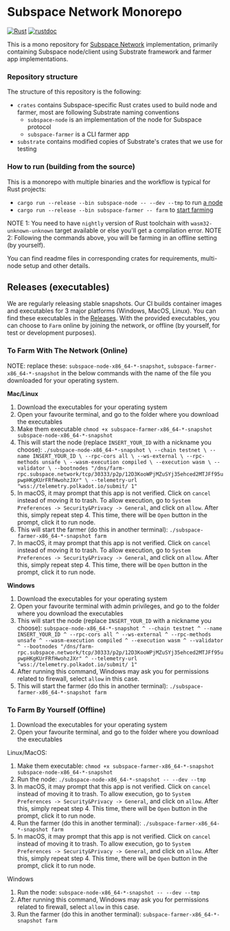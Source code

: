 # Subspace Network Monorepo

[![Rust](https://github.com/subspace/subspace/actions/workflows/rust.yaml/badge.svg)](https://github.com/subspace/subspace/actions/workflows/rust.yaml)
[![rustdoc](https://github.com/subspace/subspace/actions/workflows/rustdoc.yml/badge.svg)](https://subspace.github.io/subspace)

This is a mono repository for [Subspace Network](https://www.subspace.network/) implementation, primarily containing
Subspace node/client using Substrate framework and farmer app implementations.

### Repository structure

The structure of this repository is the following:

- `crates` contains Subspace-specific Rust crates used to build node and farmer, most are following Substrate naming conventions
  - `subspace-node` is an implementation of the node for Subspace protocol
  - `subspace-farmer` is a CLI farmer app
- `substrate` contains modified copies of Substrate's crates that we use for testing

### How to run (building from the source)

This is a monorepo with multiple binaries and the workflow is typical for Rust projects:

- `cargo run --release --bin subspace-node -- --dev --tmp` to run [a node](crates/subspace-node)
- `cargo run --release --bin subspace-farmer -- farm` to [start farming](crates/subspace-farmer#start-the-farmer)

NOTE 1: You need to have `nightly` version of Rust toolchain with `wasm32-unknown-unknown` target available or else you'll get a compilation error.
NOTE 2: Following the commands above, you will be farming in an offline setting (by yourself).

You can find readme files in corresponding crates for requirements, multi-node setup and other details.


## Releases (executables)

We are regularly releasing stable snapshots. Our CI builds container images and executables for 3 major platforms (Windows, MacOS, Linux). 
You can find these executables in the [Releases](https://github.com/subspace/subspace/releases).
With the provided executables, you can choose to `Farm` online by joining the network, or offline (by yourself, for test or development purposes).

### To Farm With The Network (Online)

NOTE: replace these: `subspace-node-x86_64-*-snapshot`, `subspace-farmer-x86_64-*-snapshot`
in the below commands with the name of the file you downloaded for your operating system. 

**Mac/Linux**

1. Download the executables for your operating system
2. Open your favourite terminal, and go to the folder where you download the executables
3. Make them executable  `chmod +x subspace-farmer-x86_64-*-snapshot subspace-node-x86_64-*-snapshot`
4. This will start the node (replace `INSERT_YOUR_ID` with a nickname you choose): `./subspace-node-x86_64-*-snapshot \
   --chain testnet \
   --name INSERT_YOUR_ID \
   --rpc-cors all \
   --ws-external \
   --rpc-methods unsafe \
   --wasm-execution compiled \
   --execution wasm \
   --validator \
   --bootnodes "/dns/farm-rpc.subspace.network/tcp/30333/p2p/12D3KooWPjMZuSYj35ehced2MTJFf95upwpHKgKUrFRfHwohzJXr" \
   --telemetry-url "wss://telemetry.polkadot.io/submit/ 1"`
5. In macOS, it may prompt that this app is not verified. Click on `cancel` instead of moving it to trash. 
   To allow execution, go to `System Preferences -> Security&Privacy -> General`, and click on `allow`.
   After this, simply repeat step 4. This time, there will be `Open` button in the prompt, click it to run node.
6. This will start the farmer (do this in another terminal): `./subspace-farmer-x86_64-*-snapshot farm`
7. In macOS, it may prompt that this app is not verified. Click on `cancel` instead of moving it to trash.
   To allow execution, go to `System Preferences -> Security&Privacy -> General`, and click on `allow`.
   After this, simply repeat step 4. This time, there will be `Open` button in the prompt, click it to run node.

**Windows**

1. Download the executables for your operating system
2. Open your favourite terminal with admin privileges, and go to the folder where you download the executables
3. This will start the node (replace `INSERT_YOUR_ID` with a nickname you choose): `subspace-node-x86_64-*-snapshot ^
   --chain testnet ^
   --name INSERT_YOUR_ID ^
   --rpc-cors all ^
   --ws-external ^
   --rpc-methods unsafe ^
   --wasm-execution compiled ^
   --execution wasm ^
   --validator ^
   --bootnodes "/dns/farm-rpc.subspace.network/tcp/30333/p2p/12D3KooWPjMZuSYj35ehced2MTJFf95upwpHKgKUrFRfHwohzJXr" ^
   --telemetry-url "wss://telemetry.polkadot.io/submit/ 1"`
4. After running this command, Windows may ask you for permissions related to firewall, select `allow` in this case.
5. This will start the farmer (do this in another terminal): `./subspace-farmer-x86_64-*-snapshot farm` 

### To Farm By Yourself (Offline)

1. Download the executables for your operating system
2. Open your favourite terminal, and go to the folder where you download the executables


Linux/MacOS:
1. Make them executable: `chmod +x subspace-farmer-x86_64-*-snapshot subspace-node-x86_64-*-snapshot`
2. Run the node: `./subspace-node-x86_64-*-snapshot -- --dev --tmp`
3. In macOS, it may prompt that this app is not verified. Click on `cancel` instead of moving it to trash.
   To allow execution, go to `System Preferences -> Security&Privacy -> General`, and click on `allow`.
   After this, simply repeat step 4. This time, there will be `Open` button in the prompt, click it to run node.
4. Run the farmer (do this in another terminal): `./subspace-farmer-x86_64-*-snapshot farm`
5. In macOS, it may prompt that this app is not verified. Click on `cancel` instead of moving it to trash.
   To allow execution, go to `System Preferences -> Security&Privacy -> General`, and click on `allow`.
   After this, simply repeat step 4. This time, there will be `Open` button in the prompt, click it to run node.

Windows
1. Run the node: `subspace-node-x86_64-*-snapshot -- --dev --tmp`
2. After running this command, Windows may ask you for permissions related to firewall, select `allow` in this case.
3. Run the farmer (do this in another terminal): `subspace-farmer-x86_64-*-snapshot farm`
